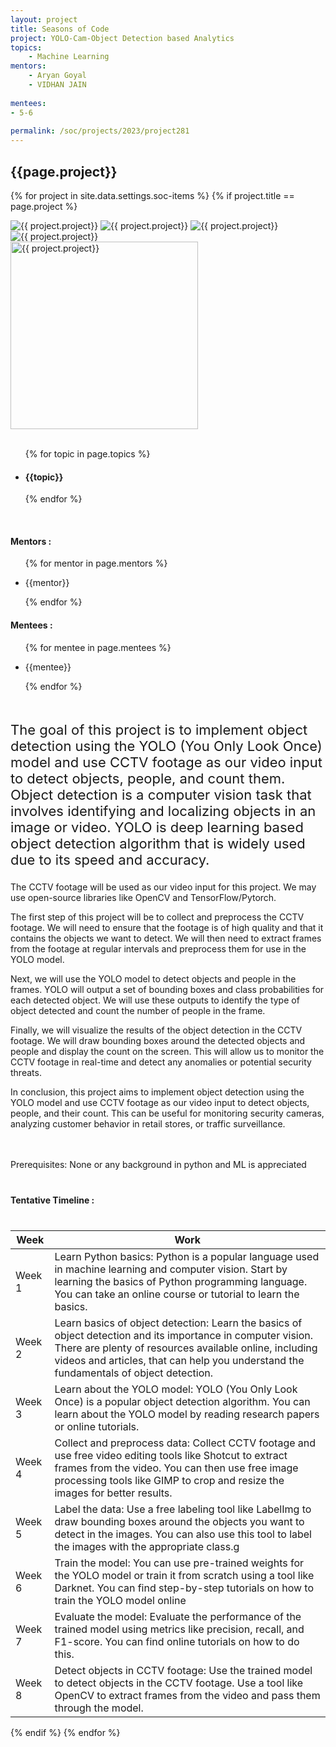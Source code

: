 ```yaml
---
layout: project
title: Seasons of Code
project: YOLO-Cam-Object Detection based Analytics
topics:
    - Machine Learning
mentors:
    - Aryan Goyal
    - VIDHAN JAIN
    
mentees:
- 5-6
    
permalink: /soc/projects/2023/project281
---
```


<h2 class="display1 m-3 p-3 text-center project-title">{{page.project}}</h2>

{% for project in site.data.settings.soc-items %}
{% if project.title == page.project %}

<div class ="img-soc d-block"> 
    <img src="{{ site.baseurl }}/{{ project.image }}" alt="{{ project.project}}" class="image-1">
    <img src="{{ site.baseurl }}/{{ project.image }}" alt="{{ project.project}}" class="image-2">
    <img src="{{ site.baseurl }}/{{ project.image }}" alt="{{ project.project}}" class="image-3">
    <img src="{{ site.baseurl }}/{{ project.image }}" alt="{{ project.project}}" class="image-4">
</div>
<div class = "mobile-img-soc">
  <img src="{{ site.baseurl }}/{{ project.image }}"  width = "300" height="300" alt="{{ project.project}}" class="border rounded">
  </div>
<div >
    <br>
    <ul>
        {% for topic in page.topics %}
        <li><h4 class="text-primary text-center topics">{{topic}}</h4></li>
        {% endfor %}
    </ul>
    <br>
    <h4 class="display3  ">Mentors :</h4> 
    <ul>
        {% for mentor in page.mentors %}
        <li><p class="lead">{{mentor}}</p></li>
        {% endfor %}
    </ul>
    <h4 class="display3  ">Mentees :</h4> 
    <ul>
        {% for mentee in page.mentees %}
        <li><p class="lead">{{mentee}}</p></li>
        {% endfor %}
    </ul>
</div>
<div>
    <p class="display3 project-desc" style = "font-size:22px;" >
        <br>
       The goal of this project is to implement object detection using the YOLO (You Only Look Once) model and use CCTV footage as our video input to detect objects, people, and count them. Object detection is a computer vision task that involves identifying and localizing objects in an image or video. YOLO is deep learning based object detection algorithm that is widely used due to its speed and accuracy. <br>

The CCTV footage will be used as our video input for this project. We may use open-source libraries like OpenCV and TensorFlow/Pytorch. 

The first step of this project will be to collect and preprocess the CCTV footage. We will need to ensure that the footage is of high quality and that it contains the objects we want to detect. We will then need to extract frames from the footage at regular intervals and preprocess them for use in the YOLO model.<br>

Next, we will use the YOLO model to detect objects and people in the frames. YOLO will output a set of bounding boxes and class probabilities for each detected object. We will use these outputs to identify the type of object detected and count the number of people in the frame.

Finally, we will visualize the results of the object detection in the CCTV footage. We will draw bounding boxes around the detected objects and people and display the count on the screen. This will allow us to monitor the CCTV footage in real-time and detect any anomalies or potential security threats.<br>

In conclusion, this project aims to implement object detection using the YOLO model and use CCTV footage as our video input to detect objects, people, and their count. This can be useful for monitoring security cameras, analyzing customer behavior in retail stores, or traffic surveillance.<br>
<br>

        
<br>
Prerequisites:
None or any background in python and ML is appreciated
        <br>
    </p>
</div>
<div class = "d-flex flex-wrap">
<div>
    <h4 class="display3" style="margin:40px 0px 40px 0px;">Tentative Timeline :</h4>
    <table class="table table-striped">
    <thead>
        <tr>
        <th>Week</th>
        <th>Work</th>
        </tr>
    </thead>
    <tbody>
    <tr>
      <td  >Week 1</td>
      <td>Learn Python basics: Python is a popular language used in machine learning and computer vision. Start by learning the basics of Python programming language. You can take an online course or tutorial to learn the basics. </td>
    </tr>
    <tr>
      <td>Week 2</td>
      <td> Learn basics of object detection: Learn the basics of object detection and its importance in computer vision. There are plenty of resources available online, including videos and articles, that can help you understand the fundamentals of object detection.</td>
    </tr>
    <tr>
      <td>Week 3</td>
      <td>Learn about the YOLO model: YOLO (You Only Look Once) is a popular object detection algorithm. You can learn about the YOLO model by reading research papers or online tutorials.</td>
    </tr>
    <tr>
      <td>Week 4</td>
      <td> Collect and preprocess data: Collect CCTV footage and use free video editing tools like Shotcut to extract frames from the video. You can then use free image processing tools like GIMP to crop and resize the images for better results.</td>
    </tr>
    <tr>
      <td>Week 5</td>
      <td>Label the data: Use a free labeling tool like LabelImg to draw bounding boxes around the objects you want to detect in the images. You can also use this tool to label the images with the appropriate class.g</td>
    </tr>
     <tr>
      <td>Week 6</td>
      <td>Train the model: You can use pre-trained weights for the YOLO model or train it from scratch using a tool like Darknet. You can find step-by-step tutorials on how to train the YOLO model online</td>
    </tr>
     <tr>
      <td>Week 7</td>
      <td>Evaluate the model: Evaluate the performance of the trained model using metrics like precision, recall, and F1-score. You can find online tutorials on how to do this.</td>
    </tr>
     <tr>
      <td>Week 8</td>
      <td>Detect objects in CCTV footage: Use the trained model to detect objects in the CCTV footage. Use a tool like OpenCV to extract frames from the video and pass them through the model.</td>
    </tr>
    </tbody>
    </table>
</div>
</div>
{% endif %}
{% endfor %}
 